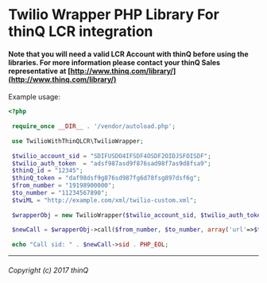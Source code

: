 # Twilio Wrapper PHP Library For thinQ LCR integration

#### Note that you will need a valid LCR Account with thinQ before using the libraries. For more information please contact your thinQ Sales representative at [http://www.thinq.com/library/](http://www.thinq.com/library/)

Example usage:

```php
<?php
 
 require_once __DIR__ . '/vendor/autoload.php';
 
 use TwilioWithThinQLCR\TwilioWrapper;
 
 $twilio_account_sid = "SDIFUSDO4IFSDF4OSDF2OIDJSFOISDF";
 $twilio_auth_token  = "adsf987asd9f876sad98f7as9d8fsa9";
 $thinQ_id = "12345";
 $thinQ_token = "daf98dsf9g876sd987fg6d78fsg897dsf6g";
 $from_number = "19198900000";
 $to_number = "11234567890";
 $twiML = "http://example.com/xml/twilio-custom.xml";
 
 $wrapperObj = new TwilioWrapper($twilio_account_sid, $twilio_auth_token, $thinQ_id, $thinQ_token);
 
 $newCall = $wrapperObj->call($from_number, $to_number, array('url'=>$twiML));
 
 echo "Call sid: " . $newCall->sid . PHP_EOL;
```


---

###### *Copyright (c) 2017 thinQ*
